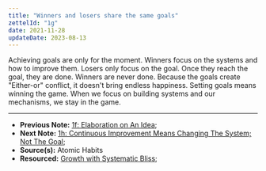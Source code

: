 ```yaml
---
title: "Winners and losers share the same goals"
zettelId: "1g"
date: 2021-11-28
updateDate: 2023-08-13
---
```



Achieving goals are only for the moment. Winners focus on the systems and how to improve them. Losers only focus on the goal. Once they reach the goal, they are done. Winners are never done. Because the goals create "Either-or" conflict, it doesn't bring endless happiness. Setting goals means winning the game. When we focus on building systems and our mechanisms, we stay in the game.

---

- **Previous Note:** [1f: Elaboration on An Idea](/notes/1f/);
- **Next Note:** [1h: Continuous Improvement Means Changing The System; Not The Goal](/notes/1h/);
- **Source(s):** Atomic Habits
- **Resourced:** [Growth with Systematic Bliss](/growth-with-systematic-bliss/);

